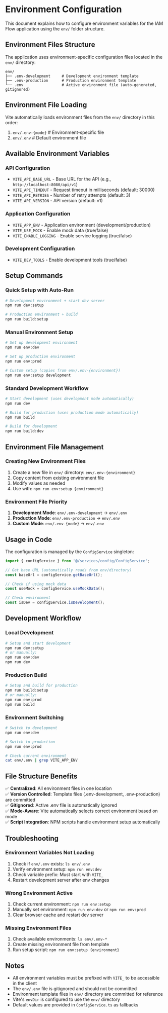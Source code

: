# Environment Configuration

This document explains how to configure environment variables for the IAM Flow application using the `env/` folder structure.

## Environment Files Structure

The application uses environment-specific configuration files located in the `env/` directory:

```
env/
├── .env-development     # Development environment template
├── .env-production      # Production environment template
└── .env                 # Active environment file (auto-generated, gitignored)
```

## Environment File Loading

Vite automatically loads environment files from the `env/` directory in this order:
1. `env/.env-{mode}`     # Environment-specific file
2. `env/.env`            # Default environment file

## Available Environment Variables

### API Configuration
- `VITE_API_BASE_URL` - Base URL for the API (e.g., `http://localhost:8080/api/v1`)
- `VITE_API_TIMEOUT` - Request timeout in milliseconds (default: 30000)
- `VITE_API_RETRIES` - Number of retry attempts (default: 3)
- `VITE_API_VERSION` - API version (default: v1)

### Application Configuration
- `VITE_APP_ENV` - Application environment (development/production)
- `VITE_USE_MOCK` - Enable mock data (true/false)
- `VITE_ENABLE_LOGGING` - Enable service logging (true/false)

### Development Configuration
- `VITE_DEV_TOOLS` - Enable development tools (true/false)

## Setup Commands

### Quick Setup with Auto-Run
```bash
# Development environment + start dev server
npm run dev:setup

# Production environment + build
npm run build:setup
```

### Manual Environment Setup
```bash
# Set up development environment
npm run env:dev

# Set up production environment
npm run env:prod

# Custom setup (copies from env/.env-{environment})
npm run env:setup development
```

### Standard Development Workflow
```bash
# Start development (uses development mode automatically)
npm run dev

# Build for production (uses production mode automatically)
npm run build

# Build for development
npm run build:dev
```

## Environment File Management

### Creating New Environment Files
1. Create a new file in `env/` directory: `env/.env-{environment}`
2. Copy content from existing environment file
3. Modify values as needed
4. Use with: `npm run env:setup {environment}`

### Environment File Priority
1. **Development Mode**: `env/.env-development` → `env/.env`
2. **Production Mode**: `env/.env-production` → `env/.env`
3. **Custom Mode**: `env/.env-{mode}` → `env/.env`

## Usage in Code

The configuration is managed by the `ConfigService` singleton:

```typescript
import { configService } from '@/services/config/ConfigService';

// Get base URL (automatically reads from env/directory)
const baseUrl = configService.getBaseUrl();

// Check if using mock data
const useMock = configService.useMockData();

// Check environment
const isDev = configService.isDevelopment();
```

## Development Workflow

### Local Development
```bash
# Setup and start development
npm run dev:setup
# or manually:
npm run env:dev
npm run dev
```

### Production Build
```bash
# Setup and build for production
npm run build:setup
# or manually:
npm run env:prod
npm run build
```

### Environment Switching
```bash
# Switch to development
npm run env:dev

# Switch to production
npm run env:prod

# Check current environment
cat env/.env | grep VITE_APP_ENV
```

## File Structure Benefits

✅ **Centralized**: All environment files in one location  
✅ **Version Controlled**: Template files (.env-development, .env-production) are committed  
✅ **Gitignored**: Active .env file is automatically ignored  
✅ **Mode-Aware**: Vite automatically selects correct environment based on mode  
✅ **Script Integration**: NPM scripts handle environment setup automatically  

## Troubleshooting

### Environment Variables Not Loading
1. Check if `env/.env` exists: `ls env/.env`
2. Verify environment setup: `npm run env:dev`
3. Check variable prefix: Must start with `VITE_`
4. Restart development server after env changes

### Wrong Environment Active
1. Check current environment: `npm run env:setup`
2. Manually set environment: `npm run env:dev` or `npm run env:prod`
3. Clear browser cache and restart dev server

### Missing Environment Files
1. Check available environments: `ls env/.env-*`
2. Create missing environment file from template
3. Run setup script: `npm run env:setup {environment}`

## Notes

- All environment variables must be prefixed with `VITE_` to be accessible in the client
- The `env/.env` file is gitignored and should not be committed
- Environment template files in `env/` directory are committed for reference
- Vite's `envDir` is configured to use the `env/` directory
- Default values are provided in `ConfigService.ts` as fallbacks
